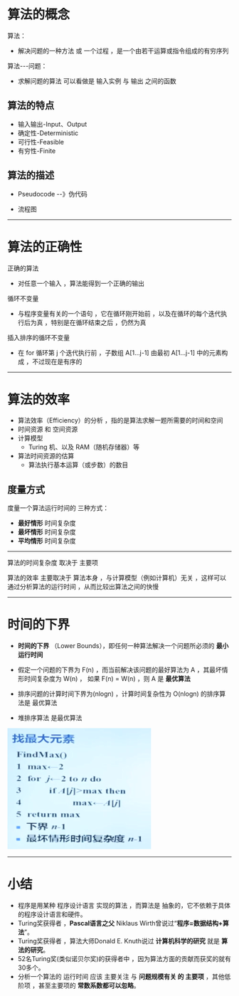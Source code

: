 # 算法的概念

算法：

* 解决问题的一种方法 或 一个过程 ，是一个由若干运算或指令组成的有穷序列

算法---问题：

* 求解问题的算法  可以看做是 输入实例 与 输出 之间的函数

## 算法的特点

* 输入输出-Input、Output
* 确定性-Deterministic
* 可行性-Feasible
* 有穷性-Finite

## 算法的描述

* Pseudocode --》伪代码

* 流程图



---



# 算法的正确性

正确的算法

* 对任意一个输入 ，算法能得到一个正确的输出

循环不变量

* 与程序变量有关的一个语句 ，它在循环刚开始前 ，以及在循环的每个迭代执行后为真 ，特别是在循环结束之后 ，仍然为真

插入排序的循环不变量

* 在 for 循环第 j 个迭代执行前 ，子数组 A[1…j-1] 由最初 A[1…j-1] 中的元素构成 ，不过现在是有序的



---



# 算法的效率

* 算法效率（Efficiency）的分析 ，指的是算法求解一题所需要的时间和空间
* 时间资源 和 空间资源
* 计算模型
  * Turing 机、以及 RAM（随机存储器）等
* 算法时间资源的估算
  * 算法执行基本运算（或步数）的数目

## 度量方式

度量一个算法运行时间的 三种方式：

* **最好情形** 时间复杂度
* **最坏情形** 时间复杂度
* **平均情形** 时间复杂度

---

算法的时间复杂度 取决于 主要项

算法的效率 主要取决于 算法本身 ，与计算模型（例如计算机）无关 ，这样可以通过分析算法的运行时间 ，从而比较出算法之间的快慢

---

# 时间的下界

* **时间的下界** （Lower Bounds），即任何一种算法解决一个问题所必须的 **最小运行时间**
* 假定一个问题的下界为 F(n) ，而当前解决该问题的最好算法为 A ，其最坏情形时间复杂度为 W(n) ，
  如果 F(n) = W(n) ，则 A 是 **最优算法**



* 排序问题的计算时间下界为(nlogn) ，计算时间复杂性为 O(nlogn) 的排序算法是 最优算法
* 堆排序算法 是最优算法

![image-20200508171036860](1.概述.assets/image-20200508171036860.png)



---



# 小结

- 程序是用某种 程序设计语言 实现的算法 ，而算法是 抽象的，它不依赖于具体的程序设计语言和硬件。
- Turing奖获得者 ，**Pascal语言之父** Niklaus Wirth曾说过“**程序=数据结构+算法**”。
- Turing奖获得者 ，算法大师Donald E. Knuth说过 **计算机科学的研究** 就是 **算法的研究**。
- 52名Turing奖(类似诺贝尔奖)的获得者中 ，因为算法方面的贡献而获奖的就有30多个。
- 分析一个算法的 运行时间 应该 主要关注 与 **问题规模有关 的 主要项** ，其他低阶项 ，甚至主要项的 **常数系数都可以忽略**。


















































































































































































































